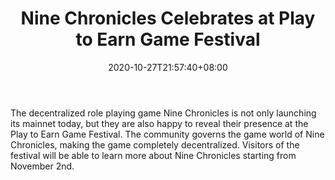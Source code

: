﻿---
title: "Nine Chronicles Celebrates at Play to Earn Game Festival"
date: 2020-10-27T21:57:40+08:00
lastmod: 2020-10-27T16:45:40+08:00
draft: false
authors: ["Guy"]
description: "The decentralized role playing game Nine Chronicles is not only launching its mainnet today, but they are also happy to reveal their presence at the Play to Earn Game Festival. The community governs the game world of Nine Chronicles, making the game completely decentralized. Visitors of the festival will be able to learn more about Nine Chronicles starting from November 2nd."
featuredImage: "nine-chronicles-celebrates-at-play-to-earn-game-festival.png"
tags: ["Virtual World","Play to Earn"]
categories: ["news"]
news: ["Virtual World"]
weight: 
lightgallery: true
pinned: false
recommend: false
recommend1: false
---

The decentralized role playing game Nine Chronicles is not only launching its mainnet today, but they are also happy to reveal their presence at the Play to Earn Game Festival. The community governs the game world of Nine Chronicles, making the game completely decentralized. Visitors of the festival will be able to learn more about Nine Chronicles starting from November 2nd.

<!--more-->

